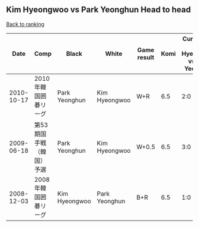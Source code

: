 ## Kim Hyeongwoo vs Park Yeonghun Head to head

[Back to ranking](../../index.md)




| **Date** | **Comp** | **Black** | **White** | **Game result** | **Komi** | **Cumulative Kim Hyeongwoo vs Park Yeonghun** | **Kim Hyeongwoo streak** | **Park Yeonghun streak** | 
| --- | --- | --- | --- | --- | --- | --- | --- | --- |
| 2010-10-17 | 2010年韓国囲碁リーグ | Park Yeonghun | Kim Hyeongwoo | W+R | 6.5 | 2:0 | 2 | 0 | 
| 2009-06-18 | 第53期国手戦（韓国）予選 | Park Yeonghun | Kim Hyeongwoo | W+0.5 | 6.5 | 3:0 | 3 | 0 | 
| 2008-12-03 | 2008年韓国囲碁リーグ | Kim Hyeongwoo | Park Yeonghun | B+R | 6.5 | 1:0 | 1 | 0 |




